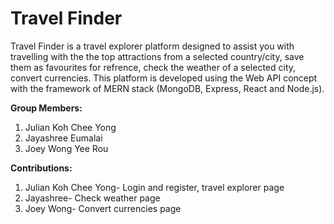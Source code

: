 # Travel Finder

Travel Finder is a travel explorer platform designed to assist you with travelling with the the top attractions from a selected country/city, save them as favourites for refrence, check the weather of a selected city, convert currencies. This platform is developed using the Web API concept with the framework of MERN stack (MongoDB, Express, React and Node.js). 

**Group Members:**

1. Julian Koh Chee Yong
2. Jayashree Eumalai
3. Joey Wong Yee Rou


**Contributions:**
1. Julian Koh Chee Yong- Login and register, travel explorer page
2. Jayashree- Check weather page
3. Joey Wong- Convert currencies page
